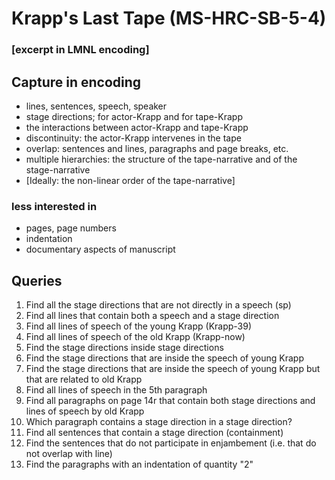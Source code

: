 # Krapp's Last Tape (MS-HRC-SB-5-4)
### [excerpt in LMNL encoding]

## Capture in encoding

- lines, sentences, speech, speaker
- stage directions; for actor-Krapp and for tape-Krapp
- the interactions between actor-Krapp and tape-Krapp
- discontinuity: the actor-Krapp intervenes in the tape
- overlap: sentences and lines, paragraphs and page breaks, etc.
- multiple hierarchies: the structure of the tape-narrative and of the stage-narrative
- [Ideally: the non-linear order of the tape-narrative]

### less interested in
- pages, page numbers
- indentation
- documentary aspects of manuscript

## Queries
1. Find all the stage directions that are not directly in a speech (sp)
2. Find all lines that contain both a speech and a stage direction
3. Find all lines of speech of the young Krapp (Krapp-39)
4. Find all lines of speech of the old Krapp (Krapp-now)
5. Find the stage directions inside stage directions
6. Find the stage directions that are inside the speech of young Krapp 
7. Find the stage directions that are inside the speech of young Krapp but that are related to old Krapp
8. Find all lines of speech in the 5th paragraph
9. Find all paragraphs on page 14r that contain both stage directions and lines of speech by old Krapp 
10. Which paragraph contains a stage direction in a stage direction?
11. Find all sentences that contain a stage direction (containment)
12. Find the sentences that do not participate in enjambement (i.e. that do not overlap with line)
13. Find the paragraphs with an indentation of quantity "2"



